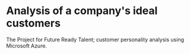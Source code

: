 # Analysis of a company's ideal customers

The Project for Future Ready Talent; customer personality analysis using Microsoft Azure.
